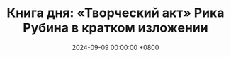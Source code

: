 ---
title: "Книга дня: «Творческий акт» Рика Рубина в кратком изложении"
description: >-
  🎵 «Творческий акт» — вдохновляющее и глубокое размышление легендарного музыкального продюсера Рика Рубина о природе творчества и пути к подлинному самовыражению. Раскройте секреты творчества с Риком Рубином! Узнайте, как его философия помогает развивать креативность и достигать успеха.
date: 2024-09-09 00:00:00 +0800
categories: [Мышление, Конспекты-книг]
tags:
  [
    творческий-акт,
    рик-рубин,
    креативность,
    творчество,
    вдохновение,
    музыкальная-продюсирование,
    саморазвитие,
    творческий-процесс,
    оригинальность,
    мотивация,
    успех,
    медитация,
    личностный-рост,
    искусство,
    самореализация
  ]
image: 
alt: Творческий акт Рика Рубина
fallback:
  -
  -
---